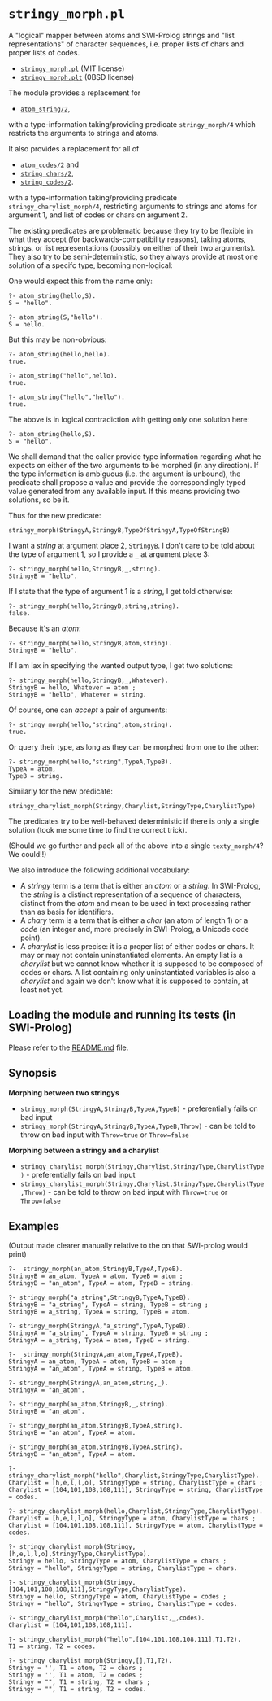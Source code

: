 # `stringy_morph.pl`

A "logical" mapper between atoms and SWI-Prolog strings and "list representations"
of character sequences, i.e. proper lists of chars and proper lists of codes.

- [`stringy_morph.pl`](stringy_morph.pl) (MIT license) 
- [`stringy_morph.plt`](stringy_morph.plt) (0BSD license)

The module provides a replacement for

- [`atom_string/2`](https://eu.swi-prolog.org/pldoc/doc_for?object=atom_string/2),

with a type-information taking/providing predicate `stringy_morph/4` which
restricts the arguments to strings and atoms.

It also provides a replacement for all of

- [`atom_codes/2`](https://eu.swi-prolog.org/pldoc/doc_for?object=atom_codes/2) and
- [`string_chars/2`](https://eu.swi-prolog.org/pldoc/doc_for?object=string_chars/2),
- [`string_codes/2`](https://eu.swi-prolog.org/pldoc/doc_for?object=string_codes/2).

with a type-information taking/providing predicate `stringy_charylist_morph/4`, 
restricting arguments to strings and atoms for argument 1, and list of codes or chars on 
argument 2.

The existing predicates are problematic because they try to be flexible
in what they accept (for backwards-compatibility reasons), taking atoms, strings, 
or list representations (possibly on either of their two arguments). They also try 
to be semi-deterministic, so they always provide at most one solution of a specifc type, 
becoming non-logical:

One would expect this from the name only:

```
?- atom_string(hello,S).
S = "hello".

?- atom_string(S,"hello").
S = hello.
```

But this may be non-obvious:

```
?- atom_string(hello,hello).
true.

?- atom_string("hello",hello).
true.

?- atom_string("hello","hello").
true.
```

The above is in logical contradiction with getting only one solution here:

```
?- atom_string(hello,S).
S = "hello".
```

We shall demand that the caller provide type information regarding
what he expects on either of the two arguments to be morphed (in any direction).
If the type information is ambiguous (i.e. the argument is unbound), the predicate 
shall propose a value and provide the correspondingly typed value generated from 
any available input. If this means providing two solutions, so be it.

Thus for the new predicate:

`stringy_morph(StringyA,StringyB,TypeOfStringyA,TypeOfStringB)`

I want a _string_ at argument place 2, `StringyB`. I don't care to be told about the
type of argument 1, so I provide a `_` at argument place 3:

```
?- stringy_morph(hello,StringyB,_,string).
StringyB = "hello".
```

If I state that the type of argument 1 is a _string_, I get told otherwise:

```
?- stringy_morph(hello,StringyB,string,string).
false.
```

Because it's an _atom_:

```
?- stringy_morph(hello,StringyB,atom,string).
StringyB = "hello".
```

If I am lax in specifying the wanted output type, I get two solutions:

```
?- stringy_morph(hello,StringyB,_,Whatever).
StringyB = hello, Whatever = atom ;
StringyB = "hello", Whatever = string.
```

Of course, one can _accept_ a pair of arguments:

```
?- stringy_morph(hello,"string",atom,string).
true.
```

Or query their type, as long as they can be morphed from one to the other:

```
?- stringy_morph(hello,"string",TypeA,TypeB).
TypeA = atom,
TypeB = string.
```

Similarly for the new predicate:

```
stringy_charylist_morph(Stringy,Charylist,StringyType,CharylistType)
```

The predicates try to be well-behaved deterministic if there is only a single solution
(took me some time to find the correct trick).

(Should we go further and pack all of the above into a single `texty_morph/4`? We could!!)

We also introduce the following additional vocabulary:

- A _stringy_ term is a term that is either an _atom_ or a _string_. In SWI-Prolog, the _string_
  is a distinct representation of a sequence of characters, distinct from the _atom_ and
  mean to be used in text processing rather than as basis for identifiers.
- A _chary_ term is a term that is either a _char_ (an atom of length 1) or a _code_ (an integer
  and, more precisely in SWI-Prolog, a Unicode code point).
- A _charylist_ is less precise: it is a proper list of either codes or chars. It may or may not contain 
  uninstantiated elements. An empty list is a _charylist_ but we cannot know whether it is supposed
  to be composed of codes or chars. A list containing only uninstantiated variables is also a _charylist_
  and again we don't know what it is supposed to contain, at least not yet.

## Loading the module and running its tests (in SWI-Prolog)

Please refer to the [README.md](README.md) file.

## Synopsis

**Morphing between two stringys**

- `stringy_morph(StringyA,StringyB,TypeA,TypeB)` - preferentially fails on bad input
- `stringy_morph(StringyA,StringyB,TypeA,TypeB,Throw)` - can be told to throw on bad input with `Throw=true` or `Throw=false`

**Morphing between a stringy and a charylist**

- `stringy_charylist_morph(Stringy,Charylist,StringyType,CharylistType)` - preferentially fails on bad input
- `stringy_charylist_morph(Stringy,Charylist,StringyType,CharylistType,Throw)` - can be told to throw on bad input with `Throw=true` or `Throw=false`

## Examples

(Output made clearer manually relative to the on that SWI-prolog would print)

```
?-  stringy_morph(an_atom,StringyB,TypeA,TypeB).
StringyB = an_atom, TypeA = atom, TypeB = atom ;
StringyB = "an_atom", TypeA = atom, TypeB = string.

?- stringy_morph("a_string",StringyB,TypeA,TypeB).
StringyB = "a_string", TypeA = string, TypeB = string ;
StringyB = a_string, TypeA = string, TypeB = atom.

?- stringy_morph(StringyA,"a_string",TypeA,TypeB).
StringyA = "a_string", TypeA = string, TypeB = string ;
StringyA = a_string, TypeA = atom, TypeB = string.

?-  stringy_morph(StringyA,an_atom,TypeA,TypeB).
StringyA = an_atom, TypeA = atom, TypeB = atom ;
StringyA = "an_atom", TypeA = string, TypeB = atom.

?- stringy_morph(StringyA,an_atom,string,_).
StringyA = "an_atom".

?- stringy_morph(an_atom,StringyB,_,string).
StringyB = "an_atom".

?- stringy_morph(an_atom,StringyB,TypeA,string). 
StringyB = "an_atom", TypeA = atom.

?- stringy_morph(an_atom,StringyB,TypeA,string).
StringyB = "an_atom", TypeA = atom.
```

```
?- stringy_charylist_morph("hello",Charylist,StringyType,CharylistType).
Charylist = [h,e,l,l,o], StringyType = string, CharylistType = chars ;
Charylist = [104,101,108,108,111], StringyType = string, CharylistType = codes.

?- stringy_charylist_morph(hello,Charylist,StringyType,CharylistType).
Charylist = [h,e,l,l,o], StringyType = atom, CharylistType = chars ;
Charylist = [104,101,108,108,111], StringyType = atom, CharylistType = codes.

?- stringy_charylist_morph(Stringy,[h,e,l,l,o],StringyType,CharylistType).
Stringy = hello, StringyType = atom, CharylistType = chars ;
Stringy = "hello", StringyType = string, CharylistType = chars.

?- stringy_charylist_morph(Stringy,[104,101,108,108,111],StringyType,CharylistType).
Stringy = hello, StringyType = atom, CharylistType = codes ;
Stringy = "hello", StringyType = string, CharylistType = codes.

?- stringy_charylist_morph("hello",Charylist,_,codes).
Charylist = [104,101,108,108,111].

?- stringy_charylist_morph("hello",[104,101,108,108,111],T1,T2).
T1 = string, T2 = codes.

?- stringy_charylist_morph(Stringy,[],T1,T2).
Stringy = '', T1 = atom, T2 = chars ;
Stringy = '', T1 = atom, T2 = codes ;
Stringy = "", T1 = string, T2 = chars ;
Stringy = "", T1 = string, T2 = codes.
```

